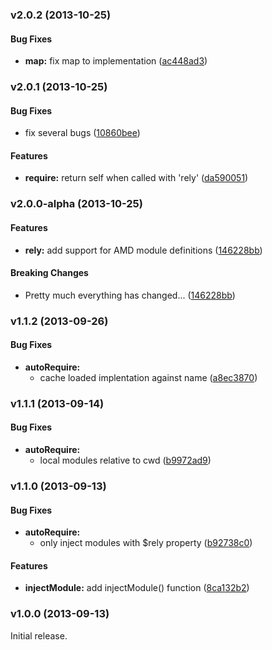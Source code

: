 <a name="v2.0.2"></a>
### v2.0.2 (2013-10-25)


#### Bug Fixes

* **map:** fix map to implementation ([ac448ad3](http://github.com/gordonml/node-rely/commit/ac448ad3d0928741ce449e890d88015592037e5f))

<a name="v2.0.1"></a>
### v2.0.1 (2013-10-25)


#### Bug Fixes

* fix several bugs ([10860bee](http://github.com/gordonml/node-rely/commit/10860bee6a9065d7cb5b75133f1da56f285bbdd7))


#### Features

* **require:** return self when called with 'rely' ([da590051](http://github.com/gordonml/node-rely/commit/da590051365ddd2855cfc07c9f25e3dc98b9a6d3))

<a name="v2.0.0-alpha"></a>
### v2.0.0-alpha (2013-10-25)

#### Features
* **rely:** add support for AMD module definitions ([146228bb](http://github.com/gordonml/node-rely/commit/146228bbaf26f08469cf512ac6da6fa9ad244b09))


#### Breaking Changes

*  Pretty much everything has changed...
 ([146228bb](http://github.com/gordonml/node-rely/commit/146228bbaf26f08469cf512ac6da6fa9ad244b09))

<a name="v1.1.2"></a>
### v1.1.2 (2013-09-26)

#### Bug Fixes

* **autoRequire:**
  * cache loaded implentation against name ([a8ec3870](http://github.com/gordonml/node-rely/commit/a8ec38702164dfac062725298a8a6e390f3b12bd))


<a name="v1.1.1"></a>
### v1.1.1 (2013-09-14)

#### Bug Fixes

* **autoRequire:**
  * local modules relative to cwd ([b9972ad9](http://github.com/gordonml/node-rely/commit/b9972ad99bf19950b61f202c2c0890d71afb43e0))

<a name="v1.1.0"></a>
### v1.1.0 (2013-09-13)

#### Bug Fixes

* **autoRequire:**
  * only inject modules with $rely property ([b92738c0](http://github.com/gordonml/node-rely/commit/b92738c028fa034b19052fb60be750abe05e380a))

<a name="v1.0.0"></a>
#### Features

* **injectModule:** add injectModule() function ([8ca132b2](http://github.com/gordonml/node-rely/commit/8ca132b26fe7b5021c0a8a6f8fc409db8573e816))


### v1.0.0 (2013-09-13)
Initial release.
